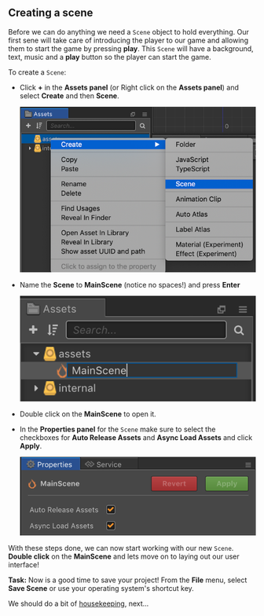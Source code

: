 ## Creating a scene
Before we can do anything we need a `Scene` object to hold everything. Our first sene will take care of introducing the player to our game and allowing them to start the game by pressing __play__.  This `Scene` will have a background, text, music and a __play__ button so the player can start the game.

To create a `Scene`:

* Click __+__ in the __Assets panel__ (or Right click on the __Assets panel__) and select __Create__ and then __Scene__.

    ![](img/create_scene_1.png)

* Name the __Scene__ to __MainScene__ (notice no spaces!) and press __Enter__

    ![](img/create_scene_2.png)

* Double click on the __MainScene__ to open it.

* In the __Properties panel__ for the `Scene` make sure to select the checkboxes for __Auto Release Assets__ and __Async Load Assets__ and click __Apply__.

    ![](img/create_scene_3.png)

With these steps done, we can now start working with our new `Scene`. __Double click__ on the __MainScene__ and lets move on to laying out our user interface!

__Task:__ Now is a good time to save your project! From the __File__ menu, select __Save Scene__ or use your operating system's shortcut key.

We should do a bit of [housekeeping](housekeeping.md), next...